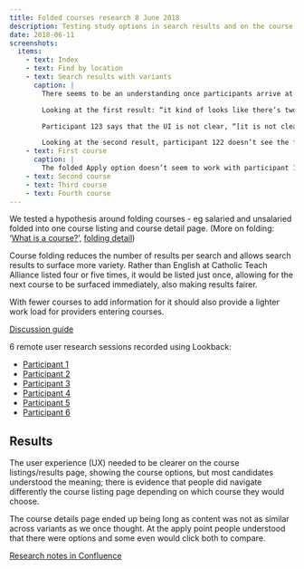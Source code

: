 ```yaml
---
title: Folded courses research 8 June 2018
description: Testing study options in search results and on the course information page
date: 2018-06-11
screenshots:
  items:
    - text: Index
    - text: Find by location
    - text: Search results with variants
      caption: |
        There seems to be an understanding once participants arrive at the course listings that there are multiple options in one course. [Participant 121 understands two courses folded into one](https://lookback.io/watch/8QnFPjo5LYrFdFBdd?t=22m16.5s-26m58s).

        Looking at the first result: “it kind of looks like there’s two options – do the PGCE with the bursary, or drop the PGCE and get a salary […] and they do not offer part time”

        Participant 123 says that the UI is not clear, “[it is not clear there are two routes](https://lookback.io/watch/kH3oS3z8nAoWMsJ8B?t=28m39.7s-34m42s)”. However they understand that there are two courses. Also makes the point that if you do not know the acronyms then it could appear meaningless to some users (but not themself).

        Looking at the second result, participant 122 doesn’t see the folded options, he only sees the bottom of the two options – ‘for the SCITT route you’re only getting your QTS, not your PGCE’. It seems to be due to his assumption that SCITTs dont do a PGCE. However [he says it’s due to a it not being visually clear](https://lookback.io/watch/Z3nCygSqTdw3agSGh?t=17m50.8s-22m24s).
    - text: First course
      caption: |
        The folded Apply option doesn’t seem to work with participant 122 in the sense that [they do not see it or click it](https://lookback.io/watch/Z3nCygSqTdw3agSGh?t=31m11.7s-35m45s).
    - text: Second course
    - text: Third course
    - text: Fourth course
---
```


We tested a hypothesis around folding courses - eg salaried and unsalaried folded into one course listing and course detail page. (More on folding: ‘[What is a course?](/publish-teacher-training-courses/what-is-a-course)’, [folding detail](/publish-teacher-training-courses/imported-from-ucas))

Course folding reduces the number of results per search and allows search results to surface more variety. Rather than English at Catholic Teach Alliance listed four or five times, it would be listed just once, allowing for the next course to be surfaced immediately, also making results fairer.

With fewer courses to add information for it should also provide a lighter work load for providers entering courses.

[Discussion guide](https://docs.google.com/document/d/1bKRxKlHHSVm9lZ4vJHxOoJpYkklJiz51oukQ7tsG4N0/edit?usp=sharing)

6 remote user research sessions recorded using Lookback:

- [Participant 1](https://lookback.io/watch/kw8NGRosYvft9yM3G)
- [Participant 2](https://lookback.io/watch/fNgMHR8TLkg3d2Kr2)
- [Participant 3](https://lookback.io/watch/FuAzAMcbq9LcCswXv)
- [Participant 4](https://lookback.io/watch/kH3oS3z8nAoWMsJ8B)
- [Participant 5](https://lookback.io/watch/Z3nCygSqTdw3agSGh)
- [Participant 6](https://lookback.io/watch/8QnFPjo5LYrFdFBdd)

## Results

The user experience (UX) needed to be clearer on the course listings/results page, showing the course options, but most candidates understood the meaning; there is evidence that people did navigate differently the course listing page depending on which course they would choose.

The course details page ended up being long as content was not as similar across variants as we once thought. At the apply point people understood that there were options and some even would click both to compare.

[Research notes in Confluence](https://dfedigital.atlassian.net/wiki/spaces/BaT/pages/445317125/Folded+courses)
